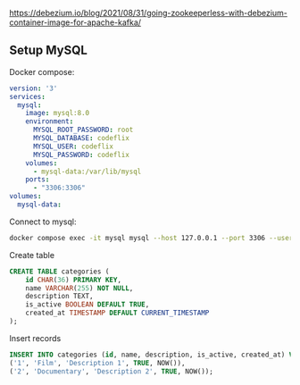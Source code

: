 https://debezium.io/blog/2021/08/31/going-zookeeperless-with-debezium-container-image-for-apache-kafka/


## Setup MySQL

Docker compose:
```yaml
version: '3'
services:
  mysql:
    image: mysql:8.0
    environment:
      MYSQL_ROOT_PASSWORD: root
      MYSQL_DATABASE: codeflix
      MYSQL_USER: codeflix
      MYSQL_PASSWORD: codeflix
    volumes:
      - mysql-data:/var/lib/mysql
    ports:
      - "3306:3306"
volumes:
  mysql-data:
```

Connect to mysql:
```bash
docker compose exec -it mysql mysql --host 127.0.0.1 --port 3306 --user codeflix --password=codeflix
```

Create table
```sql
CREATE TABLE categories (
    id CHAR(36) PRIMARY KEY,
    name VARCHAR(255) NOT NULL,
    description TEXT,
    is_active BOOLEAN DEFAULT TRUE,
    created_at TIMESTAMP DEFAULT CURRENT_TIMESTAMP
);
```

Insert records
```sql
INSERT INTO categories (id, name, description, is_active, created_at) VALUES
('1', 'Film', 'Description 1', TRUE, NOW()),
('2', 'Documentary', 'Description 2', TRUE, NOW());
```

